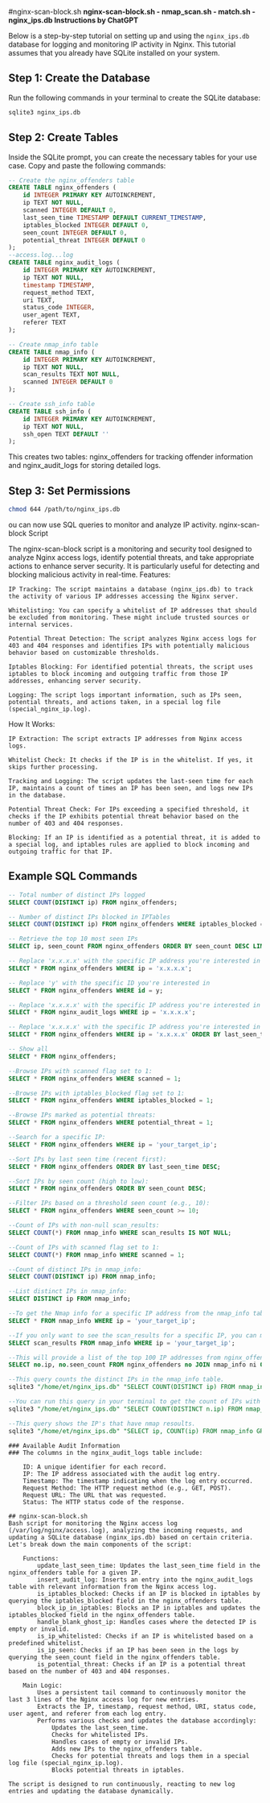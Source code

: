 #nginx-scan-block.sh
**nginx-scan-block.sh - nmap_scan.sh - match.sh - nginx_ips.db Instructions by ChatGPT**

Below is a step-by-step tutorial on setting up and using the `nginx_ips.db` database for logging and monitoring IP activity in Nginx. This tutorial assumes that you already have SQLite installed on your system.

## Step 1: Create the Database

Run the following commands in your terminal to create the SQLite database:

```bash
sqlite3 nginx_ips.db
```

## Step 2: Create Tables

Inside the SQLite prompt, you can create the necessary tables for your use case. Copy and paste the following commands:
```sql
-- Create the nginx_offenders table
CREATE TABLE nginx_offenders (
    id INTEGER PRIMARY KEY AUTOINCREMENT,
    ip TEXT NOT NULL,
    scanned INTEGER DEFAULT 0,
    last_seen_time TIMESTAMP DEFAULT CURRENT_TIMESTAMP,
    iptables_blocked INTEGER DEFAULT 0,
    seen_count INTEGER DEFAULT 0,
    potential_threat INTEGER DEFAULT 0
);
--access.log...log
CREATE TABLE nginx_audit_logs (
    id INTEGER PRIMARY KEY AUTOINCREMENT,
    ip TEXT NOT NULL,
    timestamp TIMESTAMP,
    request_method TEXT,
    uri TEXT,
    status_code INTEGER,
    user_agent TEXT,
    referer TEXT
);

-- Create nmap_info table
CREATE TABLE nmap_info (
    id INTEGER PRIMARY KEY AUTOINCREMENT,
    ip TEXT NOT NULL,
    scan_results TEXT NOT NULL,
    scanned INTEGER DEFAULT 0
);

-- Create ssh_info table
CREATE TABLE ssh_info (
    id INTEGER PRIMARY KEY AUTOINCREMENT,
    ip TEXT NOT NULL,
    ssh_open TEXT DEFAULT ''
);

```
This creates two tables: nginx_offenders for tracking offender information and nginx_audit_logs for storing detailed logs.

## Step 3: Set Permissions
```bash
chmod 644 /path/to/nginx_ips.db
```
ou can now use SQL queries to monitor and analyze IP activity.
nginx-scan-block Script

The nginx-scan-block script is a monitoring and security tool designed to analyze Nginx access logs, identify potential threats, and take appropriate actions to enhance server security. It is particularly useful for detecting and blocking malicious activity in real-time.
Features:

    IP Tracking: The script maintains a database (nginx_ips.db) to track the activity of various IP addresses accessing the Nginx server.

    Whitelisting: You can specify a whitelist of IP addresses that should be excluded from monitoring. These might include trusted sources or internal services.

    Potential Threat Detection: The script analyzes Nginx access logs for 403 and 404 responses and identifies IPs with potentially malicious behavior based on customizable thresholds.

    Iptables Blocking: For identified potential threats, the script uses iptables to block incoming and outgoing traffic from those IP addresses, enhancing server security.

    Logging: The script logs important information, such as IPs seen, potential threats, and actions taken, in a special log file (special_nginx_ip.log).

How It Works:

    IP Extraction: The script extracts IP addresses from Nginx access logs.

    Whitelist Check: It checks if the IP is in the whitelist. If yes, it skips further processing.

    Tracking and Logging: The script updates the last-seen time for each IP, maintains a count of times an IP has been seen, and logs new IPs in the database.

    Potential Threat Check: For IPs exceeding a specified threshold, it checks if the IP exhibits potential threat behavior based on the number of 403 and 404 responses.

    Blocking: If an IP is identified as a potential threat, it is added to a special log, and iptables rules are applied to block incoming and outgoing traffic for that IP.

## Example SQL Commands

```sql
-- Total number of distinct IPs logged
SELECT COUNT(DISTINCT ip) FROM nginx_offenders;

-- Number of distinct IPs blocked in IPTables
SELECT COUNT(DISTINCT ip) FROM nginx_offenders WHERE iptables_blocked = 1;

-- Retrieve the top 10 most seen IPs
SELECT ip, seen_count FROM nginx_offenders ORDER BY seen_count DESC LIMIT 10;

-- Replace 'x.x.x.x' with the specific IP address you're interested in
SELECT * FROM nginx_offenders WHERE ip = 'x.x.x.x';

-- Replace 'y' with the specific ID you're interested in
SELECT * FROM nginx_offenders WHERE id = y;

-- Replace 'x.x.x.x' with the specific IP address you're interested in
SELECT * FROM nginx_audit_logs WHERE ip = 'x.x.x.x';

-- Replace 'x.x.x.x' with the specific IP address you're interested in
SELECT * FROM nginx_offenders WHERE ip = 'x.x.x.x' ORDER BY last_seen_time DESC;

-- Show all
SELECT * FROM nginx_offenders;

--Browse IPs with scanned flag set to 1:
SELECT * FROM nginx_offenders WHERE scanned = 1;

--Browse IPs with iptables_blocked flag set to 1:
SELECT * FROM nginx_offenders WHERE iptables_blocked = 1;

--Browse IPs marked as potential threats:
SELECT * FROM nginx_offenders WHERE potential_threat = 1;

--Search for a specific IP:
SELECT * FROM nginx_offenders WHERE ip = 'your_target_ip';

--Sort IPs by last seen time (recent first):
SELECT * FROM nginx_offenders ORDER BY last_seen_time DESC;

--Sort IPs by seen count (high to low):
SELECT * FROM nginx_offenders ORDER BY seen_count DESC;

--Filter IPs based on a threshold seen count (e.g., 10):
SELECT * FROM nginx_offenders WHERE seen_count >= 10;

--Count of IPs with non-null scan_results:
SELECT COUNT(*) FROM nmap_info WHERE scan_results IS NOT NULL;

--Count of IPs with scanned flag set to 1:
SELECT COUNT(*) FROM nmap_info WHERE scanned = 1;

--Count of distinct IPs in nmap_info:
SELECT COUNT(DISTINCT ip) FROM nmap_info;

--List distinct IPs in nmap_info:
SELECT DISTINCT ip FROM nmap_info;

--To get the Nmap info for a specific IP address from the nmap_info table, you can use the following SQLite command:
SELECT * FROM nmap_info WHERE ip = 'your_target_ip';

--If you only want to see the scan_results for a specific IP, you can modify the query as follows:
SELECT scan_results FROM nmap_info WHERE ip = 'your_target_ip';

--This will provide a list of the top 100 IP addresses from nginx_offenders with the most seen counts, where each IP has the scanned flag set to 1 in nmap_info, and the seen_count is 4 or more. Adjust the LIMIT value if you want more or fewer results.
SELECT no.ip, no.seen_count FROM nginx_offenders no JOIN nmap_info ni ON no.ip = ni.ip AND ni.scanned = 1 GROUP BY no.ip HAVING no.seen_count >= 4 ORDER BY no.seen_count DESC LIMIT 100;

--This query counts the distinct IPs in the nmap_info table.
sqlite3 "/home/et/nginx_ips.db" "SELECT COUNT(DISTINCT ip) FROM nmap_info;"

--You can run this query in your terminal to get the count of IPs with open SSH ports.
sqlite3 "/home/et/nginx_ips.db" "SELECT COUNT(DISTINCT n.ip) FROM nmap_info n JOIN ssh_info s ON n.ip = s.ip WHERE s.ssh_open = 'ssh open';"

--This query shows the IP's that have nmap resoults.
sqlite3 "/home/et/nginx_ips.db" "SELECT ip, COUNT(ip) FROM nmap_info GROUP BY ip;"
```


```
### Available Audit Information
### The columns in the nginx_audit_logs table include:

    ID: A unique identifier for each record.
    IP: The IP address associated with the audit log entry.
    Timestamp: The timestamp indicating when the log entry occurred.
    Request Method: The HTTP request method (e.g., GET, POST).
    Request URL: The URL that was requested.
    Status: The HTTP status code of the response.

## nginx-scan-block.sh
Bash script for monitoring the Nginx access log (/var/log/nginx/access.log), analyzing the incoming requests, and updating a SQLite database (nginx_ips.db) based on certain criteria. Let's break down the main components of the script:

    Functions:
        update_last_seen_time: Updates the last_seen_time field in the nginx_offenders table for a given IP.
        insert_audit_log: Inserts an entry into the nginx_audit_logs table with relevant information from the Nginx access log.
        is_iptables_blocked: Checks if an IP is blocked in iptables by querying the iptables_blocked field in the nginx_offenders table.
        block_ip_in_iptables: Blocks an IP in iptables and updates the iptables_blocked field in the nginx_offenders table.
        handle_blank_ghost_ip: Handles cases where the detected IP is empty or invalid.
        is_ip_whitelisted: Checks if an IP is whitelisted based on a predefined whitelist.
        is_ip_seen: Checks if an IP has been seen in the logs by querying the seen_count field in the nginx_offenders table.
        is_potential_threat: Checks if an IP is a potential threat based on the number of 403 and 404 responses.

    Main Logic:
        Uses a persistent tail command to continuously monitor the last 3 lines of the Nginx access log for new entries.
        Extracts the IP, timestamp, request method, URI, status code, user agent, and referer from each log entry.
        Performs various checks and updates the database accordingly:
            Updates the last_seen_time.
            Checks for whitelisted IPs.
            Handles cases of empty or invalid IPs.
            Adds new IPs to the nginx_offenders table.
            Checks for potential threats and logs them in a special log file (special_nginx_ip.log).
            Blocks potential threats in iptables.

The script is designed to run continuously, reacting to new log entries and updating the database dynamically.
